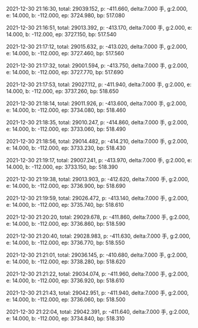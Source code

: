 2021-12-30 21:16:30, total: 29039.152, p: -411.660, delta:7.000 手, g:2.000, e: 14.000, b: -112.000, ep: 3724.980, bp: 517.080

2021-12-30 21:16:51, total: 29013.392, p: -413.170, delta:7.000 手, g:2.000, e: 14.000, b: -112.000, ep: 3727.150, bp: 517.540

2021-12-30 21:17:12, total: 29015.632, p: -413.020, delta:7.000 手, g:2.000, e: 14.000, b: -112.000, ep: 3727.460, bp: 517.560

2021-12-30 21:17:32, total: 29001.594, p: -413.750, delta:7.000 手, g:2.000, e: 14.000, b: -112.000, ep: 3727.770, bp: 517.690

2021-12-30 21:17:53, total: 29027.112, p: -411.940, delta:7.000 手, g:2.000, e: 14.000, b: -112.000, ep: 3737.260, bp: 518.650

2021-12-30 21:18:14, total: 29011.926, p: -413.600, delta:7.000 手, g:2.000, e: 14.000, b: -112.000, ep: 3734.080, bp: 518.460

2021-12-30 21:18:35, total: 29010.247, p: -414.860, delta:7.000 手, g:2.000, e: 14.000, b: -112.000, ep: 3733.060, bp: 518.490

2021-12-30 21:18:56, total: 29014.482, p: -414.210, delta:7.000 手, g:2.000, e: 14.000, b: -112.000, ep: 3733.230, bp: 518.430

2021-12-30 21:19:17, total: 29007.241, p: -413.970, delta:7.000 手, g:2.000, e: 14.000, b: -112.000, ep: 3733.150, bp: 518.390

2021-12-30 21:19:38, total: 29013.903, p: -412.620, delta:7.000 手, g:2.000, e: 14.000, b: -112.000, ep: 3736.900, bp: 518.690

2021-12-30 21:19:59, total: 29026.472, p: -413.140, delta:7.000 手, g:2.000, e: 14.000, b: -112.000, ep: 3735.740, bp: 518.610

2021-12-30 21:20:20, total: 29029.678, p: -411.860, delta:7.000 手, g:2.000, e: 14.000, b: -112.000, ep: 3736.860, bp: 518.590

2021-12-30 21:20:40, total: 29028.983, p: -411.630, delta:7.000 手, g:2.000, e: 14.000, b: -112.000, ep: 3736.770, bp: 518.550

2021-12-30 21:21:01, total: 29036.145, p: -410.680, delta:7.000 手, g:2.000, e: 14.000, b: -112.000, ep: 3738.280, bp: 518.620

2021-12-30 21:21:22, total: 29034.074, p: -411.960, delta:7.000 手, g:2.000, e: 14.000, b: -112.000, ep: 3736.920, bp: 518.610

2021-12-30 21:21:43, total: 29042.951, p: -411.940, delta:7.000 手, g:2.000, e: 14.000, b: -112.000, ep: 3736.060, bp: 518.500

2021-12-30 21:22:04, total: 29042.391, p: -411.640, delta:7.000 手, g:2.000, e: 14.000, b: -112.000, ep: 3734.840, bp: 518.310